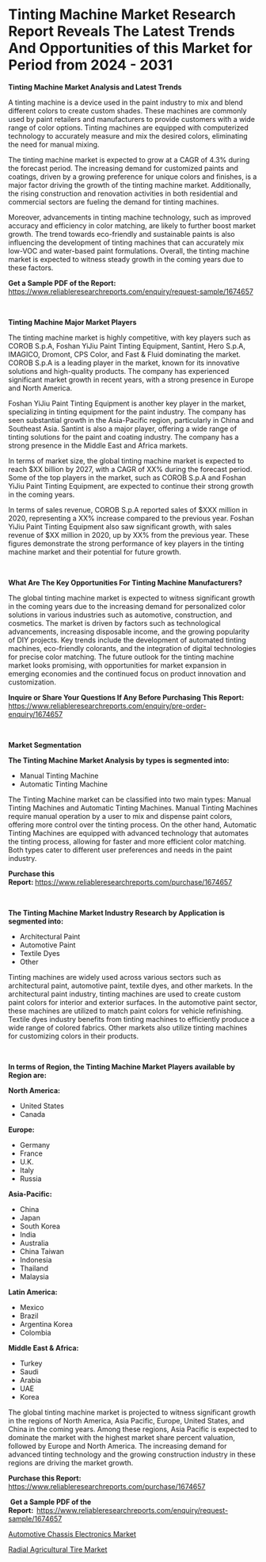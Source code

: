 <p><h1>Tinting Machine Market Research Report Reveals The Latest Trends And Opportunities of this Market for Period from 2024 - 2031</h1></p><p><strong>Tinting Machine Market Analysis and Latest Trends</strong></p>
<p><p>A tinting machine is a device used in the paint industry to mix and blend different colors to create custom shades. These machines are commonly used by paint retailers and manufacturers to provide customers with a wide range of color options. Tinting machines are equipped with computerized technology to accurately measure and mix the desired colors, eliminating the need for manual mixing.</p><p>The tinting machine market is expected to grow at a CAGR of 4.3% during the forecast period. The increasing demand for customized paints and coatings, driven by a growing preference for unique colors and finishes, is a major factor driving the growth of the tinting machine market. Additionally, the rising construction and renovation activities in both residential and commercial sectors are fueling the demand for tinting machines.</p><p>Moreover, advancements in tinting machine technology, such as improved accuracy and efficiency in color matching, are likely to further boost market growth. The trend towards eco-friendly and sustainable paints is also influencing the development of tinting machines that can accurately mix low-VOC and water-based paint formulations. Overall, the tinting machine market is expected to witness steady growth in the coming years due to these factors.</p></p>
<p><strong>Get a Sample PDF of the Report:&nbsp;</strong> <a href="https://www.reliableresearchreports.com/enquiry/request-sample/1674657">https://www.reliableresearchreports.com/enquiry/request-sample/1674657</a></p>
<p>&nbsp;</p>
<p><strong>Tinting Machine Major Market Players</strong></p>
<p><p>The tinting machine market is highly competitive, with key players such as COROB S.p.A, Foshan YiJiu Paint Tinting Equipment, Santint, Hero S.p.A, IMAGICO, Dromont, CPS Color, and Fast & Fluid dominating the market. COROB S.p.A is a leading player in the market, known for its innovative solutions and high-quality products. The company has experienced significant market growth in recent years, with a strong presence in Europe and North America.</p><p>Foshan YiJiu Paint Tinting Equipment is another key player in the market, specializing in tinting equipment for the paint industry. The company has seen substantial growth in the Asia-Pacific region, particularly in China and Southeast Asia. Santint is also a major player, offering a wide range of tinting solutions for the paint and coating industry. The company has a strong presence in the Middle East and Africa markets.</p><p>In terms of market size, the global tinting machine market is expected to reach $XX billion by 2027, with a CAGR of XX% during the forecast period. Some of the top players in the market, such as COROB S.p.A and Foshan YiJiu Paint Tinting Equipment, are expected to continue their strong growth in the coming years.</p><p>In terms of sales revenue, COROB S.p.A reported sales of $XXX million in 2020, representing a XX% increase compared to the previous year. Foshan YiJiu Paint Tinting Equipment also saw significant growth, with sales revenue of $XX million in 2020, up by XX% from the previous year. These figures demonstrate the strong performance of key players in the tinting machine market and their potential for future growth.</p></p>
<p>&nbsp;</p>
<p><strong>What Are The Key Opportunities For Tinting Machine Manufacturers?</strong></p>
<p><p>The global tinting machine market is expected to witness significant growth in the coming years due to the increasing demand for personalized color solutions in various industries such as automotive, construction, and cosmetics. The market is driven by factors such as technological advancements, increasing disposable income, and the growing popularity of DIY projects. Key trends include the development of automated tinting machines, eco-friendly colorants, and the integration of digital technologies for precise color matching. The future outlook for the tinting machine market looks promising, with opportunities for market expansion in emerging economies and the continued focus on product innovation and customization.</p></p>
<p><strong>Inquire or Share Your Questions If Any Before Purchasing This Report:</strong> <a href="https://www.reliableresearchreports.com/enquiry/pre-order-enquiry/1674657">https://www.reliableresearchreports.com/enquiry/pre-order-enquiry/1674657</a></p>
<p>&nbsp;</p>
<p><strong>Market Segmentation</strong></p>
<p><strong>The Tinting Machine Market Analysis by types is segmented into:</strong></p>
<p><ul><li>Manual Tinting Machine</li><li>Automatic Tinting Machine</li></ul></p>
<p><p>The Tinting Machine market can be classified into two main types: Manual Tinting Machines and Automatic Tinting Machines. Manual Tinting Machines require manual operation by a user to mix and dispense paint colors, offering more control over the tinting process. On the other hand, Automatic Tinting Machines are equipped with advanced technology that automates the tinting process, allowing for faster and more efficient color matching. Both types cater to different user preferences and needs in the paint industry.</p></p>
<p><strong>Purchase this Report:&nbsp;</strong><a href="https://www.reliableresearchreports.com/purchase/1674657">https://www.reliableresearchreports.com/purchase/1674657</a></p>
<p>&nbsp;</p>
<p><strong>The Tinting Machine Market Industry Research by Application is segmented into:</strong></p>
<p><ul><li>Architectural Paint</li><li>Automotive Paint</li><li>Textile Dyes</li><li>Other</li></ul></p>
<p><p>Tinting machines are widely used across various sectors such as architectural paint, automotive paint, textile dyes, and other markets. In the architectural paint industry, tinting machines are used to create custom paint colors for interior and exterior surfaces. In the automotive paint sector, these machines are utilized to match paint colors for vehicle refinishing. Textile dyes industry benefits from tinting machines to efficiently produce a wide range of colored fabrics. Other markets also utilize tinting machines for customizing colors in their products.</p></p>
<p>&nbsp;</p>
<p><strong>In terms of Region, the Tinting Machine Market Players available by Region are:</strong></p>
<p>
    <p> <strong> North America: </strong>
        <ul>
            <li>United States</li>
            <li>Canada</li>
        </ul>
        </p> 
    <p> <strong> Europe: </strong>
        <ul>
            <li>Germany</li>
            <li>France</li>
            <li>U.K.</li>
            <li>Italy</li>
            <li>Russia</li>
        </ul>
        </p> 
    <p> <strong> Asia-Pacific: </strong>
        <ul>
            <li>China</li>
            <li>Japan</li>
            <li>South Korea</li>
            <li>India</li>
            <li>Australia</li>
            <li>China Taiwan</li>
            <li>Indonesia</li>
            <li>Thailand</li>
            <li>Malaysia</li>
        </ul>
        </p> 
    <p> <strong> Latin America: </strong>
        <ul>
            <li>Mexico</li>
            <li>Brazil</li>
            <li>Argentina Korea</li>
            <li>Colombia</li>
        </ul>
        </p> 
    <p> <strong> Middle East & Africa: </strong>
        <ul>
            <li>Turkey</li>
            <li>Saudi</li>
            <li>Arabia</li>
            <li>UAE</li>
            <li>Korea</li>
        </ul>
    </p>
    </p>
<p><p>The global tinting machine market is projected to witness significant growth in the regions of North America, Asia Pacific, Europe, United States, and China in the coming years. Among these regions, Asia Pacific is expected to dominate the market with the highest market share percent valuation, followed by Europe and North America. The increasing demand for advanced tinting technology and the growing construction industry in these regions are driving the market growth.</p></p>
<p><strong>Purchase this Report: </strong><a href="https://www.reliableresearchreports.com/purchase/1674657">https://www.reliableresearchreports.com/purchase/1674657</a></p>
<p>&nbsp;<strong>Get a Sample PDF of the Report:&nbsp;&nbsp;</strong><a href="https://www.reliableresearchreports.com/enquiry/request-sample/1674657">https://www.reliableresearchreports.com/enquiry/request-sample/1674657</a></p>
<p><strong></strong></p>
<p><p><a href="https://issuu.com/reportprime-2/docs/automotive-chassis-electronics-market-size-2030.pp">Automotive Chassis Electronics Market</a></p><p><a href="https://issuu.com/reportprime-2/docs/radial-agricultural-tire-market-size-2030.pptx">Radial Agricultural Tire Market</a></p></p>